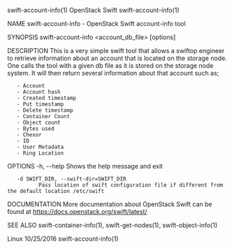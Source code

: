 swift-account-info(1)                                                                          OpenStack Swift                                                                          swift-account-info(1)



NAME
       swift-account-info - OpenStack Swift account-info tool


SYNOPSIS
       swift-account-info <account_db_file> [options]


DESCRIPTION
       This  is a very simple swift tool that allows a swiftop engineer to retrieve information about an account that is located on the storage node. One calls the tool with a given db file as it is stored
       on the storage node system.  It will then return several information about that account such as;

       - Account
       - Account hash
       - Created timestamp
       - Put timestamp
       - Delete timestamp
       - Container Count
       - Object count
       - Bytes used
       - Chexor
       - ID
       - User Metadata
       - Ring Location


OPTIONS
       -h, --help
              Shows the help message and exit

       -d SWIFT_DIR, --swift-dir=SWIFT_DIR
              Pass location of swift configuration file if different from the default location /etc/swift


DOCUMENTATION
       More documentation about OpenStack Swift can be found at https://docs.openstack.org/swift/latest/


SEE ALSO
       swift-container-info(1), swift-get-nodes(1), swift-object-info(1)



Linux                                                                                             10/25/2016                                                                            swift-account-info(1)
